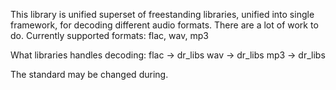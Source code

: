 This library is unified superset of freestanding libraries, unified into single framework, for decoding different audio formats.
There are a lot of work to do.
Currently supported formats: flac, wav, mp3

What libraries handles decoding:
flac -> dr_libs
wav -> dr_libs
mp3 -> dr_libs

The standard may be changed during.
